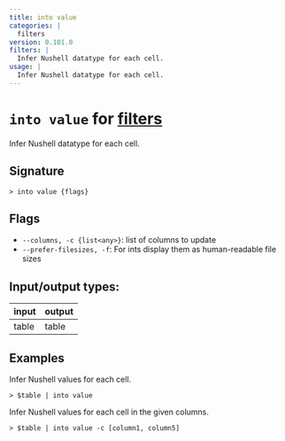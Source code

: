 ```yaml
---
title: into value
categories: |
  filters
version: 0.101.0
filters: |
  Infer Nushell datatype for each cell.
usage: |
  Infer Nushell datatype for each cell.
---
```

<!-- This file is automatically generated. Please edit the command in https://github.com/nushell/nushell instead. -->

# `into value` for [filters](/commands/categories/filters.md)

<div class='command-title'>Infer Nushell datatype for each cell.</div>

## Signature

```> into value {flags} ```

## Flags

 -  `--columns, -c {list<any>}`: list of columns to update
 -  `--prefer-filesizes, -f`: For ints display them as human-readable file sizes


## Input/output types:

| input | output |
| ----- | ------ |
| table | table  |

## Examples

Infer Nushell values for each cell.
```nu
> $table | into value

```

Infer Nushell values for each cell in the given columns.
```nu
> $table | into value -c [column1, column5]

```
